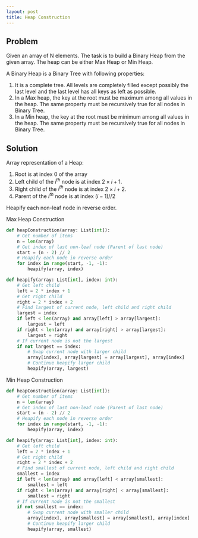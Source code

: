 ```yaml
---
layout: post
title: Heap Construction
---
```


## Problem
Given an array of N elements. The task is to build a Binary Heap from the given array. The heap can be either Max Heap or Min Heap.

A Binary Heap is a Binary Tree with following properties:
1. It is a complete tree. All levels are completely filled except possibly the last level and the last level has all keys as left as possible.
2. In a Max heap, the key at the root must be maximum among all values in the heap. The same property must be recursively true for all nodes in Binary Tree.
3. In a Min heap, the key at the root must be minimum among all values in the heap. The same property must be recursively true for all nodes in Binary Tree.

## Solution

Array representation of a Heap:
1. Root is at index 0 of the array
2. Left child of the $i^{th}$ node is at index $2 \times i + 1$.
3. Right child of the $i^{th}$ node is at index $2 \times i + 2$.
4. Parent of the $i^{th}$ node is at index $(i - 1) // 2$

Heapify each non-leaf node in reverse order.

Max Heap Construction
```python
def heapConstruction(array: List[int]):
    # Get number of items
    n = len(array)
    # Get index of last non-leaf node (Parent of last node)
    start = (n - 2) // 2
    # Heapify each node in reverse order
    for index in range(start, -1, -1):
        heapify(array, index)

def heapify(array: List[int], index: int):
    # Get left child
    left = 2 * index + 1
    # Get right child
    right = 2 * index + 2
    # Find largest of current node, left child and right child
    largest = index
    if left < len(array) and array[left] > array[largest]:
        largest = left
    if right < len(array) and array[right] > array[largest]:
        largest = right
    # If current node is not the largest
    if not largest == index:
        # Swap current node with larger child
        array[index], array[largest] = array[largest], array[index]
        # Continue heapify larger child
        heapify(array, largest)
```

Min Heap Construction
```python
def heapConstruction(array: List[int]):
    # Get number of items
    n = len(array)
    # Get index of last non-leaf node (Parent of last node)
    start = (n - 2) // 2
    # Heapify each node in reverse order
    for index in range(start, -1, -1):
        heapify(array, index)

def heapify(array: List[int], index: int):
    # Get left child
    left = 2 * index + 1
    # Get right child
    right = 2 * index + 2
    # Find smallest of current node, left child and right child
    smallest = index
    if left < len(array) and array[left] < array[smallest]:
        smallest = left
    if right < len(array) and array[right] < array[smallest]:
        smallest = right
    # If current node is not the smallest
    if not smallest == index:
        # Swap current node with smaller child
        array[index], array[smallest] = array[smallest], array[index]
        # Continue heapify larger child
        heapify(array, smallest)
```
